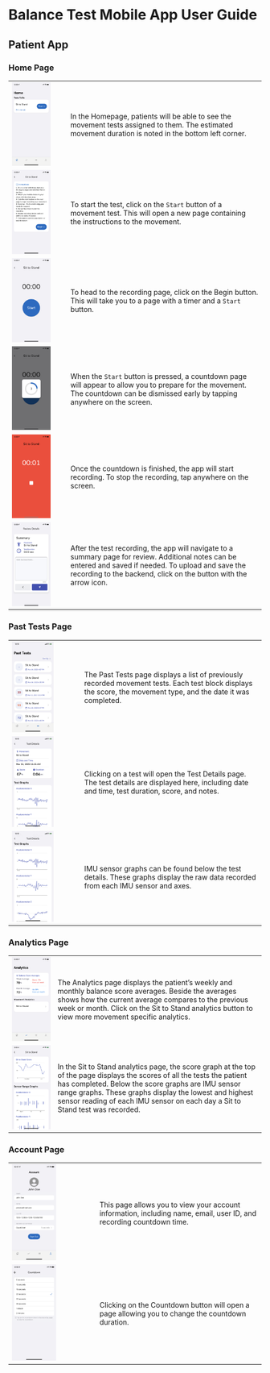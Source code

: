 # Balance Test Mobile App User Guide

## Patient App

### Home Page

|   |   |
|---|---|
|<img src="../assets/new_test_page.PNG" width="75%">| In the Homepage, patients will be able to see the movement tests assigned to them. The estimated movement duration is noted in the bottom left corner. |
|<img src="../assets/instructions_page.PNG" width="75%">| To start the test, click on the `Start` button of a movement test. This will open a new page containing the instructions to the movement. |
|<img src="../assets/recording_page.PNG" width="75%">| To head to the recording page, click on the Begin button. This will take you to a page with a timer and a `Start` button. |
|<img src="../assets/recording_countdown.PNG" width="75%">| When the `Start` button is pressed, a countdown page will appear to allow you to prepare for the movement. The countdown can be dismissed early by tapping anywhere on the screen. |
|<img src="../assets/recording_in_progress.PNG" width="75%">| Once the countdown is finished, the app will start recording. To stop the recording, tap anywhere on the screen. |
|<img src="../assets/test_summary_page.PNG" width="75%">| After the test recording, the app will navigate to a summary page for review. Additional notes can be entered and saved if needed. To upload and save the recording to the backend, click on the button with the arrow icon. |


>

### Past Tests Page

|   |   |
|---|---|
|<img src="../assets/past_tests_page.PNG" width="64%">| The Past Tests page displays a list of previously recorded movement tests. Each test block displays the score, the movement type, and the date it was completed. |
|<img src="../assets/test_details_page.PNG" width="64%">| Clicking on a test will open the Test Details page. The test details are displayed here, including date and time, test duration, score, and notes. | 
|<img src="../assets/test_graphs.PNG" width="64%">| IMU sensor graphs can be found below the test details. These graphs display the raw data recorded from each IMU sensor and axes.|


### Analytics Page

|   |   |
|---|---|
|<img src="../assets/analytics_page.PNG" width="100%">|The Analytics page displays the patient’s weekly and monthly balance score averages. Beside the averages shows how the current average compares to the previous week or month. Click on the Sit to Stand analytics button to view more movement specific analytics. |
|<img src="../assets/sit_to_stand_graphs.png" width="100%"> | In the Sit to Stand analytics page, the score graph at the top of the page displays the scores of all the tests the patient has completed. Below the score graphs are IMU sensor range graphs. These graphs display the lowest and highest sensor reading of each IMU sensor on each day a Sit to Stand test was recorded. |


### Account Page 

|   |   |
|---|---|
|<img src="../assets/account_page.PNG" width="55%">| This page allows you to view your account information, including name, email, user ID, and recording countdown time. |
|<img src="../assets/countdown_selection.PNG" width="55%">| Clicking on the Countdown button will open a page allowing you to change the countdown duration. |


